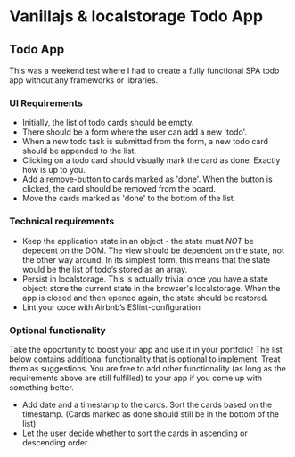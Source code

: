 # Vanillajs & localstorage Todo App

## Todo App

This was a weekend test where I had to create a fully functional SPA todo app without any frameworks or libraries. 

### UI Requirements
* Initially, the list of todo cards should be empty.
* There should be a form where the user can add a new 'todo'.
* When a new todo task is submitted from the form, a new todo card should be appended to the list.
* Clicking on a todo card should visually mark the card as done. Exactly how is up to you.
* Add a remove-button to cards marked as 'done'. When the button is clicked, the card should be removed from the board.
* Move the cards marked as 'done' to the bottom of the list.

### Technical requirements
* Keep the application state in an object - the state must *NOT* be depedent on the DOM. The view should be dependent on the state, not the other way around. In its simplest form, this means that the state would be the list of todo’s stored as an array.
* Persist in localstorage. This is actually trivial once you have a state object: store the current state in the browser's localstorage. When the app is closed and then opened again, the state should be restored.
* Lint your code with Airbnb’s ESlint-configuration

### Optional functionality
Take the opportunity to boost your app and use it in your portfolio! The list below contains additional functionality that is optional to implement. Treat them as suggestions.
You are free to add other functionality (as long as the requirements above are still fulfilled) to your app if you come up with something better.
* Add date and a timestamp to the cards. Sort the cards based on the timestamp. (Cards marked as done should still be in the bottom of the list)
* Let the user decide whether to sort the cards in ascending or descending order.
